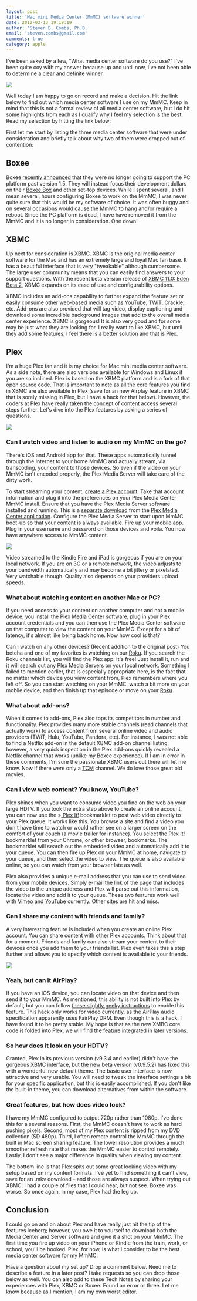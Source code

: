 ```yaml
---
layout: post
title: 'Mac mini Media Center (MmMC) software winner'
date: 2012-03-13 19:19:19
author: 'Steven B. Combs, Ph.D.'
email: 'steven.combs@gmail.com'
comments: true
category: apple
---
```


I've been asked by a few, "What media center software do you use?" I've been quite coy with my answer because up and until now, I've not been able to determine a clear and definite winner.

![][1]

Well today I am happy to go on record and make a decision. Hit the link below to find out which media center software I use on my MmMC. Keep in mind that this is not a formal review of all media center software, but I do hit some highlights from each as I qualify why I feel my selection is the best. Read my selection by hitting the link below:

First let me start by listing the three media center software that were under consideration and briefly talk about why two of them were dropped out of contention:

## Boxee
Boxee [recently announced][3] that they were no longer going to support the PC platform past version 1.5. They will instead focus their development dollars on their [Boxee Box][4] and other set-top devices. While I spent several, and I mean several, hours configuring Boxee to work on the MmMC, I was never quite sure that this would be my software of choice. It was often buggy and on several occasions would cause the MmMC to hang and/or require a reboot. Since the PC platform is dead, I have have removed it from the MmMC and it is no longer in consideration. One down!

## XBMC
Up next for consideration is XBMC. XBMC is the original media center software for the Mac and has an extremely large and loyal Mac fan base. It has a beautiful interface that is very "tweakable" although cumbersome. The large user community means that you can easily find answers to your support questions. With the recent beta version release of [XBMC 11.0: Eden Beta 2][5], XBMC expands on its ease of use and configurability options.

XBMC includes an add-ons capability to further expand the feature set or easily consume other web-based media such as YouTube, TWiT, Crackle, etc. Add-ons are also provided that will tag video, display captioning and download some incredible background images that add to the overall media center experience. XBMC is gorgeous! It is also very good and for some may be just what they are looking for. I really want to like XBMC, but until they add some features, I feel there is a better solution and that is Plex.

## Plex
I'm a huge Plex fan and it is my choice for Mac mini media center software. As a side note, there are also versions available for Windows and Linux if you are so inclined. Plex is based on the XBMC platform and is a fork of that open source code. That is important to note as all the core features you find in XBMC are also available in Plex (save for an new Airplay feature in XBMC that is sorely missing in Plex, but I have a hack for that below). However, the coders at Plex have really taken the concept of content access several steps further. Let's dive into the Plex features by asking a series of questions.

![][6]

### Can I watch video and listen to audio on my MmMC on the go?
There's iOS and Android app for that. These apps automatically tunnel through the Internet to your home MmMC and actually stream, via transcoding, your content to those devices. So even if the video on your MmMC isn't encoded properly, the Plex Media Server will take care of the dirty work.

To start streaming your content, [create a Plex account][7]. Take that account information and plug it into the preferences on your Plex Media Center MmMC install. Ensure that you have the Plex Media Server software installed and running. This is a [separate download][8] from the [Plex Media Center application][9]. Configure the Plex Media Server to start upon MmMC boot-up so that your content is always available. Fire up your mobile app. Plug in your username and password on those devices and voila. You now have anywhere access to MmMC content.

![][10]

Video streamed to the Kindle Fire and iPad is gorgeous if you are on your local network. If you are on 3G or a remote network, the video adjusts to your bandwidth automatically and may become a bit jittery or pixelated. Very watchable though. Quality also depends on your providers upload speeds.

### What about watching content on another Mac or PC?
If you need access to your content on another computer and not a mobile device, you install the Plex Media Center software, plug in your Plex account credentials and you can then use the Plex Media Center software on that computer to view the content on your MmMC. Except for a bit of latency, it's almost like being back home. Now how cool is that?

Can I watch on any other devices? (Recent addition to the original post)
You betcha and one of my favorites is watching on our [Roku][11]. If you search the Roku channels list, you will find the Plex app. It's free! Just install it, run and it will search out any Plex Media Servers on your local network. Something I failed to mention earlier, that is especially appropriate here, is the fact that no matter which device you view content from, Plex remembers where you left off. So you can start watching on your MmMC, watch a bit more on your mobile device, and then finish up that episode or move on your [Roku][11].

### What about add-ons?
When it comes to add-ons, Plex also tops its competitors in number and functionality. Plex provides many more stable channels (read channels that actually work) to access content from several online video and audio providers (TWiT, Hulu, YouTube, Pandora, etc). For instance, I was not able to find a Netflix add-on in the default XBMC add-on channel listing; however, a very quick inspection in the Plex add-ons quickly revealed a Netflix channel that works (unlike my Boxee experience). If I am in error in these comments, I'm sure the passionate XBMC users out there will let me know. Now if there were only a [TCM][12] channel. We do love those great old movies.

### Can I view web content? You know, YouTube?
Plex shines when you want to consume video you find on the web on your large HDTV. If you took the extra step above to create an online account, you can now use the >[ Plex It!][13] bookmarklet to post web video directly to your Plex queue. It works like this. You browse a site and find a video you don't have time to watch or would rather see on a larger screen on the comfort of your couch (a movie trailer for instance). You select the Plex It! bookmarklet from your Chrome, or other browser, bookmarks. The bookmarklet will search out the embedded video and automatically add it to your queue. You can then fire up Plex on your MmMC at home, navigate to your queue, and then select the video to view. The queue is also available online, so you can watch from your browser late as well.

Plex also provides a unique e-mail address that you can use to send video from your mobile devices. Simply e-mail the link of the page that includes the video to the unique address and Plex will parse out this information, locate the video and add it to your queue. These two features work well with [Vimeo][14] and [YouTube][15] currently. Other sites are hit and miss.

### Can I share my content with friends and family?
A very interesting feature is included when you create an online Plex account. You can share content with other Plex accounts. Think about that for a moment. Friends and family can also stream your content to their devices once you add them to your friends list. Plex even takes this a step further and allows you to specify which content is available to your friends.

![][16]

### Yeah, but can it AirPlay?
If you have an iOS device, you can locate video on that device and then send it to your MmMC. As mentioned, this ability is not built into Plex by default, but you can follow [these slightly geeky instructions][17] to enable this feature. This hack only works for video currently, as the AirPlay audio specification apparently uses FairPlay DRM. Even though this is a hack, I have found it to be pretty stable. My hope is that as the new XMBC core code is folded into Plex, we will find the feature integrated in later versions.

### So how does it look on your HDTV?
Granted, Plex in its previous version (v9.3.4 and earlier) didn't have the gorgeous XBMC interface, but [the new beta version][18] (v0.9.5.2) has fixed this with a wonderful new default theme. The basic user interface is now attractive and very usable. You will need to tweak the interface settings a bit for your specific application, but this is easily accomplished. If you don't like the built-in theme, you can download alternatives from within the software.

### Great features, but how does video look?
I have my MmMC configured to output 720p rather than 1080p. I've done this for a several reasons. First, the MmMC doesn't have to work as hard pushing pixels. Second, most of my Plex content is ripped from my DVD collection (SD 480p). Third, I often remote control the MmMC through the built in Mac screen sharing feature. The lower resolution provides a much smoother refresh rate that makes the MmMC easier to control remotely. Lastly, I don't see a major difference in quality when viewing my content.

The bottom line is that Plex spits out some great looking video with my setup based on my content formats. I've yet to find something it can't view, save for an .mkv download – and those are always suspect. When trying out XBMC, I had a couple of files that I could hear, but not see. Boxee was worse. So once again, in my case, Plex had the leg up.

## Conclusion
I could go on and on about Plex and have really just hit the tip of the features iceberg; however, you owe it to yourself to download both the Media Center and Server software and give it a shot on your MmMC. The first time you fire up video on your iPhone or Kindle from the train, work, or school, you'll be hooked. Plex, for now, is what I consider to be the best media center software for my MmMC.

Have a question about my set up? Drop a comment below. Need me to describe a feature in a later post? I take requests so you can drop those below as well. You can also add to these Tech Notes by sharing your experiences with Plex, XBMC or Boxee. Found an error or three. Let me know because as I mention, I am my own worst editor.

[1]: http://3.bp.blogspot.com/-ClmRWvS4OVs/Tjrnz1e0j3I/AAAAAAAA3Io/VDuOltF_sgE/s200/Boxed+Mac+Mini.PNG
[3]: http://blog.boxee.tv/2011/12/26/boxee-1-5-fall-software-update/#.Tyms3ZZSQbk
[4]: http://goo.gl/ef8S1
[5]: http://xbmc.org/natethomas/2012/01/22/xbmc-11-0-eden-beta-2-available-now/
[6]: http://4.bp.blogspot.com/-SvwFe3pXg1c/Tzl7lFl_ceI/AAAAAAAA5Og/FFoRNNdDOtc/s400/Plex+Screen+Shot.png
[7]: https://my.plexapp.com/
[8]: http://goo.gl/4bYSm
[9]: http://goo.gl/RASeJ
[10]: http://3.bp.blogspot.com/-jYfBamSfa-0/Tzl7x574bjI/AAAAAAAA5Oo/bflv4xo4E7k/s320/Photo+Feb+03,+16+09+28.png
[11]: http://goo.gl/P4OQS
[12]: http://draft.blogger.com/www.tcm.com
[13]: https://my.plexapp.com/queue/help
[14]: http://draft.blogger.com/www.vimeo.com
[15]: http://draft.blogger.com/www.youtube.com
[16]: http://4.bp.blogspot.com/-BIYUElEdVio/Tzl8DHXHUoI/AAAAAAAA5Ow/eeDwKTAlFHM/s320/My+Plex+Login.png
[17]: http://forums.plexapp.com/index.php/topic/25356-airplayer-for-plex-how-to-install/
[18]: http://www.plexapp.com/download/mac-download-new.php

